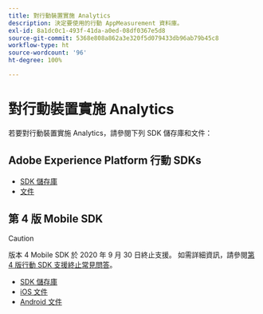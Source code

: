 ```yaml
---
title: 對行動裝置實施 Analytics
description: 決定要使用的行動 AppMeasurement 資料庫。
exl-id: 8a1dc0c1-493f-41da-a0ed-08df0367e5d8
source-git-commit: 5368e808a862a3e320f5d079433db96ab79b45c8
workflow-type: ht
source-wordcount: '96'
ht-degree: 100%

---
```


# 對行動裝置實施 Analytics

若要對行動裝置實施 Analytics，請參閱下列 SDK 儲存庫和文件：

## Adobe Experience Platform 行動 SDKs

* [SDK 儲存庫](https://github.com/Adobe-Marketing-Cloud/aep-sdks-documentation)
* [文件](https://aep-sdks.gitbook.io/docs/)

## 第 4 版 Mobile SDK

>[!CAUTION]
>
>版本 4 Mobile SDK 於 2020 年 9 月 30 日終止支援。 如需詳細資訊，請參閱[第 4 版行動 SDK 支援終止常見問答](https://aep-sdks.gitbook.io/docs/version-4-sdk-end-of-support-faq)。

* [SDK 儲存庫](https://github.com/Adobe-Marketing-Cloud/mobile-services/tree/master/sdks)
* [iOS 文件](https://experienceleague.adobe.com/docs/mobile-services/ios/overview.html)
* [Android 文件](https://experienceleague.adobe.com/docs/mobile-services/android/overview.html)

